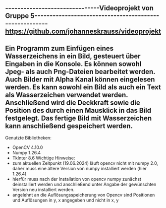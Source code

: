-------------------------------Videoprojekt von Gruppe 5-------------------------------------------------------
https://github.com/johanneskrauss/videoprojekt
--------------------------------------------------------------------------------------------------
Ein Programm zum Einfügen eines Wasserzeichens in ein Bild, gesteuert über Eingaben in die Konsole. Es können sowohl Jpeg- als auch Png-Dateien bearbeitet werden. Auch Bilder mit
Alpha Kanal können eingelesen werden. 
Es kann sowohl ein Bild als auch ein Text als Wasserzeichen verwendet werden. Anschließend wird die Deckkraft sowie die Position des durch einen Mausklick in das Bild festgelegt.
Das fertige Bild mit Wasserzeichen kann anschließend gespeichert werden.
--------------------------------------------------------------------------------------------------
Genutzte Bibliotheken:
- OpenCV 4.10.0
- Numpy 1.26.4
- TkInter 8.6
Wichtige Hinweise:
- zum aktuellen Zeitpunkt (19.06.2024) läuft opencv nicht mit numpy 2.0, daher muss eine ältere Version von numpy installiert werden (hier 1.26.4)
- hierfür muss nach der Installation von opencv numpy zunächst deinstalliert werden und anschließend unter Angabe der gewünschten Version neu installiert werden.
- angelehnt an die Auflösungsspeicherung von Opencv sind Positionen und Auflösungen in y, x angegeben und nicht in x, y
